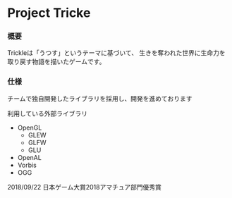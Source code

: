 Project Tricke
===================
### 概要
Trickleは「うつす」というテーマに基づいて、
生きを奪われた世界に生命力を取り戻す物語を描いたゲームです。


### 仕様
チームで独自開発したライブラリを採用し、開発を進めております

利用している外部ライブラリ
* OpenGL
    * GLEW
    * GLFW
    * GLU
* OpenAL
* Vorbis
* OGG

2018/09/22
日本ゲーム大賞2018アマチュア部門優秀賞
